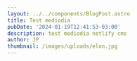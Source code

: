 ```yaml
---
layout: ../../components/BlogPost.astro
title: Test mediodia
pubDate: '2024-01-19T12:41:53-03:00'
description: test mediodia netlify cms
author: JP
thumbnail: /images/uploads/elon.jpg
---
```


